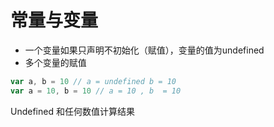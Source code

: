 # 常量与变量

-  一个变量如果只声明不初始化（赋值），变量的值为undefined 
-  多个变量的赋值
  ``` js
  var a, b = 10 // a = undefined b = 10
  var a = 10, b = 10 // a = 10 , b  = 10
  ```


  Undefined 和任何数值计算结果